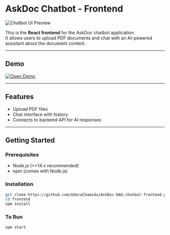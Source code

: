 # AskDoc Chatbot - Frontend

![Chatbot UI Preview](./path_to_screenshot_or_demo_image.png)  
<!-- Replace with your actual image path -->

This is the **React frontend** for the AskDoc chatbot application.  
It allows users to upload PDF documents and chat with an AI-powered assistant about the document content.

---

## Demo

[![Open Demo](https://img.shields.io/badge/Open-Demo-blue?style=for-the-badge&logo=google-chrome)](http://your-demo-url.com)  
<!-- Replace `http://your-demo-url.com` with your actual deployed frontend demo URL -->

---

## Features

- Upload PDF files
- Chat interface with history
- Connects to backend API for AI responses

---

## Getting Started

### Prerequisites

- Node.js (>=14.x recommended)
- npm (comes with Node.js)

### Installation

```bash
git clone https://github.com/UdaraChamidu/AskDoc-RAG-chatbot-frontend.git
cd frontend
npm install
```

### To Run
```
npm start
```
